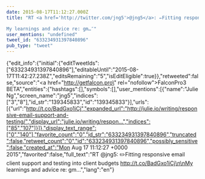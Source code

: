 ```yaml
---
date: 2015-08-17T11:12:27.000Z
title: "RT <a href='http://twitter.com/jng5'>@jng5</a>: ✏️Fitting responsive email client support and testing into client budgets  http://t.co/BadGxo1iCj

My learnings and advice re: gm…″"
user_mentions: "undefined"
tweet_id: "633234931397840896"
pub_type: "tweet"
---
```

{"edit_info":{"initial":{"editTweetIds":["633234931397840896"],"editableUntil":"2015-08-17T11:42:27.238Z","editsRemaining":"5","isEditEligible":true}},"retweeted":false,"source":"<a href=\"http://getfalcon.pro\" rel=\"nofollow\">FalconPro3 BETA</a>","entities":{"hashtags":[],"symbols":[],"user_mentions":[{"name":"Julie Ng","screen_name":"jng5","indices":["3","8"],"id_str":"139345833","id":"139345833"}],"urls":[{"url":"http://t.co/BadGxo1iCj","expanded_url":"http://julie.io/writing/responsive-email-support-and-testing/","display_url":"julie.io/writing/respon…","indices":["85","107"]}]},"display_text_range":["0","140"],"favorite_count":"0","id_str":"633234931397840896","truncated":false,"retweet_count":"0","id":"633234931397840896","possibly_sensitive":false,"created_at":"Mon Aug 17 11:12:27 +0000 2015","favorited":false,"full_text":"RT @jng5: ✏️Fitting responsive email client support and testing into client budgets  http://t.co/BadGxo1iCj\n\nMy learnings and advice re: gm…","lang":"en"}
